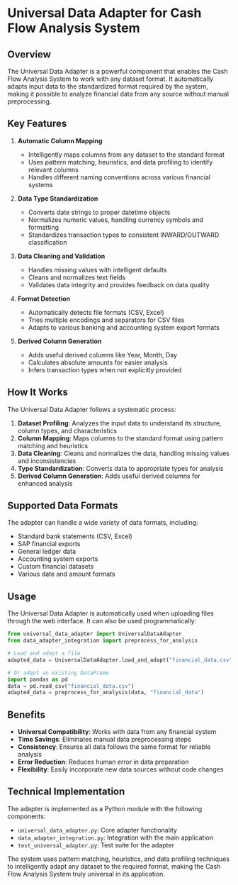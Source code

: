 # Universal Data Adapter for Cash Flow Analysis System

## Overview

The Universal Data Adapter is a powerful component that enables the Cash Flow Analysis System to work with any dataset format. It automatically adapts input data to the standardized format required by the system, making it possible to analyze financial data from any source without manual preprocessing.

## Key Features

1. **Automatic Column Mapping**
   - Intelligently maps columns from any dataset to the standard format
   - Uses pattern matching, heuristics, and data profiling to identify relevant columns
   - Handles different naming conventions across various financial systems

2. **Data Type Standardization**
   - Converts date strings to proper datetime objects
   - Normalizes numeric values, handling currency symbols and formatting
   - Standardizes transaction types to consistent INWARD/OUTWARD classification

3. **Data Cleaning and Validation**
   - Handles missing values with intelligent defaults
   - Cleans and normalizes text fields
   - Validates data integrity and provides feedback on data quality

4. **Format Detection**
   - Automatically detects file formats (CSV, Excel)
   - Tries multiple encodings and separators for CSV files
   - Adapts to various banking and accounting system export formats

5. **Derived Column Generation**
   - Adds useful derived columns like Year, Month, Day
   - Calculates absolute amounts for easier analysis
   - Infers transaction types when not explicitly provided

## How It Works

The Universal Data Adapter follows a systematic process:

1. **Dataset Profiling**: Analyzes the input data to understand its structure, column types, and characteristics
2. **Column Mapping**: Maps columns to the standard format using pattern matching and heuristics
3. **Data Cleaning**: Cleans and normalizes the data, handling missing values and inconsistencies
4. **Type Standardization**: Converts data to appropriate types for analysis
5. **Derived Column Generation**: Adds useful derived columns for enhanced analysis

## Supported Data Formats

The adapter can handle a wide variety of data formats, including:

- Standard bank statements (CSV, Excel)
- SAP financial exports
- General ledger data
- Accounting system exports
- Custom financial datasets
- Various date and amount formats

## Usage

The Universal Data Adapter is automatically used when uploading files through the web interface. It can also be used programmatically:

```python
from universal_data_adapter import UniversalDataAdapter
from data_adapter_integration import preprocess_for_analysis

# Load and adapt a file
adapted_data = UniversalDataAdapter.load_and_adapt("financial_data.csv")

# Or adapt an existing DataFrame
import pandas as pd
data = pd.read_csv("financial_data.csv")
adapted_data = preprocess_for_analysis(data, "financial_data")
```

## Benefits

- **Universal Compatibility**: Works with data from any financial system
- **Time Savings**: Eliminates manual data preprocessing steps
- **Consistency**: Ensures all data follows the same format for reliable analysis
- **Error Reduction**: Reduces human error in data preparation
- **Flexibility**: Easily incorporate new data sources without code changes

## Technical Implementation

The adapter is implemented as a Python module with the following components:

- `universal_data_adapter.py`: Core adapter functionality
- `data_adapter_integration.py`: Integration with the main application
- `test_universal_adapter.py`: Test suite for the adapter

The system uses pattern matching, heuristics, and data profiling techniques to intelligently adapt any dataset to the required format, making the Cash Flow Analysis System truly universal in its application.